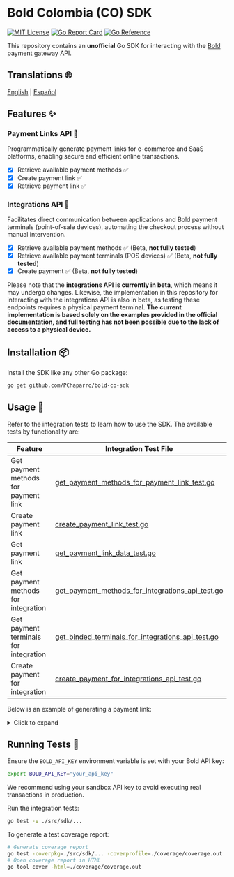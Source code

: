 # Bold Colombia (CO) SDK

[![MIT License](https://img.shields.io/badge/License-MIT-green.svg)](https://choosealicense.com/licenses/mit/)
[![Go Report Card](https://goreportcard.com/badge/github.com/PChaparro/bold-co-sdk)](https://goreportcard.com/report/github.com/PChaparro/bold-co-sdk)
[![Go Reference](https://pkg.go.dev/badge/github.com/PChaparro/bold-co-sdk.svg)](https://pkg.go.dev/github.com/PChaparro/bold-co-sdk)

This repository contains an **unofficial** Go SDK for interacting with the [Bold](https://bold.co/) payment gateway API.

## Translations 🌐

[English](README.md) | [Español](docs/i18n/es/README.md)

## Features ✨

### Payment Links API 💸

Programmatically generate payment links for e-commerce and SaaS platforms, enabling secure and efficient online transactions.

- [x] Retrieve available payment methods ✅
- [x] Create payment link ✅
- [x] Retrieve payment link ✅

### Integrations API 🔌

Facilitates direct communication between applications and Bold payment terminals (point-of-sale devices), automating the checkout process without manual intervention.

- [x] Retrieve available payment methods ✅ (Beta, **not fully tested**)
- [x] Retrieve available payment terminals (POS devices) ✅ (Beta, **not fully tested**)
- [x] Create payment ✅ (Beta, **not fully tested**)

Please note that the **integrations API is currently in beta**, which means it may undergo changes. Likewise, the implementation in this repository for interacting with the integrations API is also in beta, as testing these endpoints requires a physical payment terminal. **The current implementation is based solely on the examples provided in the official documentation, and full testing has not been possible due to the lack of access to a physical device.**

## Installation 📦

Install the SDK like any other Go package:

```bash
go get github.com/PChaparro/bold-co-sdk
```

## Usage 🚀

Refer to the integration tests to learn how to use the SDK. The available tests by functionality are:

| Feature                               | Integration Test File                                                                                          |
| ------------------------------------- | -------------------------------------------------------------------------------------------------------------- |
| Get payment methods for payment link  | [get_payment_methods_for_payment_link_test.go](src/sdk/get_payment_methods_for_payment_link_test.go)           |
| Create payment link                   | [create_payment_link_test.go](src/sdk/create_payment_link_test.go)                                             |
| Get payment link                      | [get_payment_link_data_test.go](src/sdk/get_payment_link_data_test.go)                                         |
| Get payment methods for integration   | [get_payment_methods_for_integrations_api_test.go](src/sdk/get_payment_methods_for_integrations_api_test.go)   |
| Get payment terminals for integration | [get_binded_terminals_for_integrations_api_test.go](src/sdk/get_binded_terminals_for_integrations_api_test.go) |
| Create payment for integration        | [create_payment_for_integrations_api_test.go](src/sdk/create_payment_for_integrations_api_test.go)             |

Below is an example of generating a payment link:

<details>
<summary>Click to expand</summary>

```go
package main

import (
	"context"
	"fmt"
	"os"
	"time"

	"github.com/PChaparro/bold-co-sdk/src/definitions"
	"github.com/PChaparro/bold-co-sdk/src/sdk"
)

func main() {
	// Load the API key from environment variables
	apiKey := os.Getenv("BOLD_API_KEY")
	if apiKey == "" {
		fmt.Fprintln(os.Stderr, "Missing BOLD_API_KEY environment variable")
		os.Exit(1)
	}

	client := sdk.NewClient(sdk.ClientConfig{
		ApiKey: apiKey,
	})

	// Set the payment link expiration date
	expiration := time.Now().Add(24 * time.Hour).UnixNano()

	// Create the payment link request
	paymentLinkRequest := definitions.CreatePaymentLinkRequest{
		AmountType: definitions.AmountTypeClose,
		Amount: &definitions.Amount{
			Currency: definitions.CurrencyTypeCOP,
			Taxes: []definitions.Tax{
				{
					Type:  definitions.TaxTypeIVA,
					Base:  8403,
					Value: 1597,
				},
			},
			TipAmount:   0,
			TotalAmount: 10000,
		},
		PaymentMethods: []definitions.PaymentMethod{
			definitions.PaymentMethodPse,
		},
		Description:    "Description of product or service",
		PayerEmail:     "johndoe@example.com",
		ImageURL:       "https://robohash.org/sad.png",
		ExpirationDate: expiration,
		CallbackURL:    "https://example.com/callback",
	}

	ctx := context.Background()
	response, err := client.CreatePaymentLink(ctx, paymentLinkRequest)
	if err != nil {
		fmt.Fprintf(os.Stderr, "Error creating payment link: %v\n", err)
		os.Exit(1)
	}

	// Print the payment link
	fmt.Printf("Payment link created successfully: %+v\n", response)
}
```

</details>

## Running Tests 🧪

Ensure the `BOLD_API_KEY` environment variable is set with your Bold API key:

```bash
export BOLD_API_KEY="your_api_key"
```

We recommend using your sandbox API key to avoid executing real transactions in production.

Run the integration tests:

```bash
go test -v ./src/sdk/...
```

To generate a test coverage report:

```bash
# Generate coverage report
go test -coverpkg=./src/sdk/... -coverprofile=./coverage/coverage.out ./src/sdk/...
# Open coverage report in HTML
go tool cover -html=./coverage/coverage.out
```
